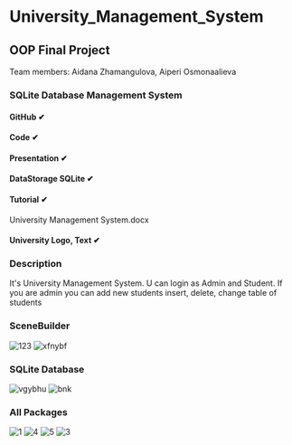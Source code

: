 # University_Management_System
## OOP Final Project
Team members: Aidana Zhamangulova, Aiperi Osmonaalieva
### SQLite Database Management System
#### GitHub ✔
#### Code ✔
#### Presentation ✔
#### DataStorage SQLite ✔
#### Tutorial ✔ 
University Management System.docx
#### University Logo, Text ✔
### Description
It's University Management System. U can login as Admin and Student. If you are admin you can add new students insert, delete, change table of students
### SceneBuilder
![123](https://user-images.githubusercontent.com/55020218/103018901-01d2de00-4557-11eb-9b43-c18a149af352.PNG)
![xfnybf](https://user-images.githubusercontent.com/55020218/103018955-1616db00-4557-11eb-92a0-e5d9b5dafc9f.PNG)
### SQLite Database
![vgybhu](https://user-images.githubusercontent.com/55020218/103019106-570eef80-4557-11eb-8532-e7e27265c030.PNG)
![bnk](https://user-images.githubusercontent.com/55020218/103019115-5aa27680-4557-11eb-83fc-d52f27ac1d5e.PNG)
### All Packages
![1](https://user-images.githubusercontent.com/55020218/103019164-7148cd80-4557-11eb-8a01-755040e802ee.PNG)
![4](https://user-images.githubusercontent.com/55020218/103019174-7279fa80-4557-11eb-9120-d4b5d7158918.PNG)
![5](https://user-images.githubusercontent.com/55020218/103019180-7443be00-4557-11eb-9932-bcc3979896a1.PNG)
![3](https://user-images.githubusercontent.com/55020218/103019183-7574eb00-4557-11eb-92c9-b809b3f54416.PNG)

